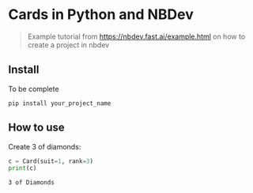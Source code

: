 # Cards in Python and NBDev
> Example tutorial from https://nbdev.fast.ai/example.html on how to create a project in nbdev


## Install

To be complete

`pip install your_project_name`

## How to use

Create 3 of diamonds:

```python
c = Card(suit=1, rank=3)
print(c)
```

    3 of Diamonds

